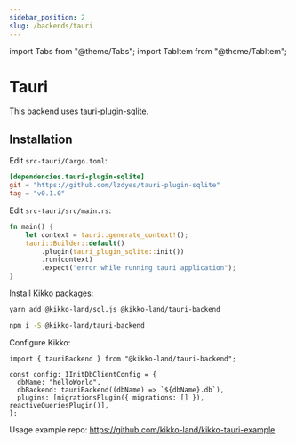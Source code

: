 ```yaml
---
sidebar_position: 2
slug: /backends/tauri
---
```


import Tabs from "@theme/Tabs";
import TabItem from "@theme/TabItem";

# Tauri

This backend uses [tauri-plugin-sqlite](https://github.com/lzdyes/tauri-plugin-sqlite).

## Installation

Edit `src-tauri/Cargo.toml`:

```toml
[dependencies.tauri-plugin-sqlite]
git = "https://github.com/lzdyes/tauri-plugin-sqlite"
tag = "v0.1.0"
```

Edit `src-tauri/src/main.rs`:

```rust
fn main() {
    let context = tauri::generate_context!();
    tauri::Builder::default()
        .plugin(tauri_plugin_sqlite::init())
        .run(context)
        .expect("error while running tauri application");
}
```

Install Kikko packages:

<Tabs>
  <TabItem value="yarn" label="yarn" default>

```bash
yarn add @kikko-land/sql.js @kikko-land/tauri-backend
```

  </TabItem>
  <TabItem value="npm" label="npm">

```bash
npm i -S @kikko-land/tauri-backend
```

  </TabItem>
</Tabs>

Configure Kikko:

```tsx
import { tauriBackend } from "@kikko-land/tauri-backend";

const config: IInitDbClientConfig = {
  dbName: "helloWorld",
  dbBackend: tauriBackend((dbName) => `${dbName}.db`),
  plugins: [migrationsPlugin({ migrations: [] }), reactiveQueriesPlugin()],
};
```

Usage example repo: https://github.com/kikko-land/kikko-tauri-example
